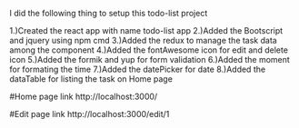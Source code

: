 I did the following thing to setup this todo-list project 

1.)Created the react app with name todo-list app
2.)Added the Bootscript and jquery using npm cmd
3.)Added the redux to manage the task data among the component
4.)Added the fontAwesome icon for edit and delete icon
5.)Added the formik and yup for form validation
6.)Added the moment for formating the time
7.)Added the datePicker for date
8.)Added the dataTable for listing the task on Home page


#Home page link
http://localhost:3000/

#Edit page link
http://localhost:3000/edit/1



<!-- Thank you so much sir for giving me such interesting task I really enjoyed this task -->
